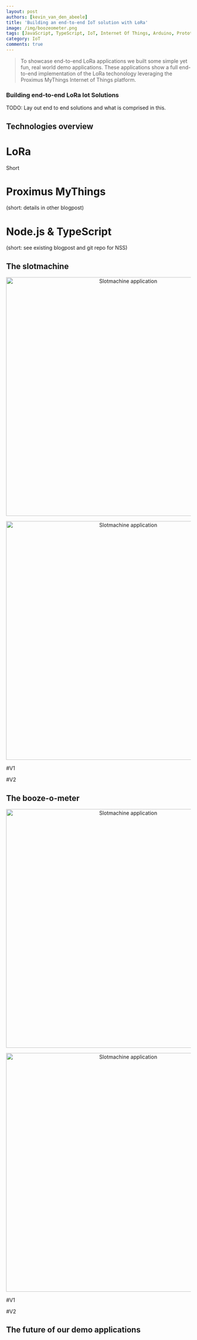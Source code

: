```yaml
---
layout: post
authors: [kevin_van_den_abeele]
title: 'Building an end-to-end IoT solution with LoRa'
image: /img/boozeometer.png
tags: [JavaScript, TypeScript, IoT, Internet Of Things, Arduino, Prototyping Sensors, LoRa, Booze, Node.js, Proximus, MyThings, smart tech]
category: IoT
comments: true
---
```


>To showcase end-to-end LoRa applications we built some simple yet fun, real world demo applications. These applications show a full end-to-end implementation of the LoRa techonology leveraging the Proximus MyThings Internet of Things platform.

### Building end-to-end LoRa Iot Solutions 

TODO: Lay out end to end solutions and what is comprised in this.

## Technologies overview

# LoRa
Short
# Proximus MyThings 
(short: details in other blogpost)
# Node.js & TypeScript
(short: see existing blogpost and git repo for NSS)

## The slotmachine

<p style="text-align: center;">
  <img class="image fit" style="width: 650px; margin:0px auto;" alt="Slotmachine application" src="/img/end-to-end-iot/slotmachine-1.jpg">
</p>

<p style="text-align: center;">
  <img class="image fit" style="width: 650px; margin:0px auto;" alt="Slotmachine application" src="/img/end-to-end-iot/slotmachine-2.jpg">
</p>

#V1

#V2

## The booze-o-meter

<p style="text-align: center;">
  <img class="image fit" style="width: 650px; margin:0px auto;" alt="Slotmachine application" src="/img/end-to-end-iot/booze-1.jpg">
</p>

<p style="text-align: center;">
  <img class="image fit" style="width: 650px; margin:0px auto;" alt="Slotmachine application" src="/img/end-to-end-iot/booze-2.jpg">
</p>

#V1

#V2

## The future of our demo applications